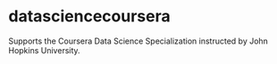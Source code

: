 # datasciencecoursera
Supports the Coursera Data Science Specialization instructed by John Hopkins University.
